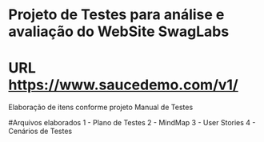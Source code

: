 # Projeto de Testes para análise e avaliação do WebSite SwagLabs
# URL https://www.saucedemo.com/v1/

Elaboração de itens conforme projeto Manual de Testes


#Arquivos elaborados
1 - Plano de Testes
2 - MindMap
3 - User Stories
4 - Cenários de Testes
